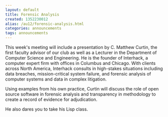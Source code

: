 ```yaml
---
layout: default
title: Forensic Analysis
created: 1352230012
alias: /au12/forensic-analysis.html
categories: announcements
tags: announcements
---
```

This week's meeting will include a presentation by C. Matthew Curtin, the first faculty advisor of our club as well as a Lecturer in the Department of Computer Science and Engineering.  He is the founder of Interhack, a computer expert firm with offices in Columbus and Chicago.  With clients across North America, Interhack consults in high-stakes situations including data breaches, mission-critical system failure, and forensic analysis of computer systems and data in complex litigation.

Using examples from his own practice, Curtin will discuss the role of open source software in forensic analysis and transparency in methodology to create a record of evidence for adjudication.

He also dares you to take his Lisp class.

